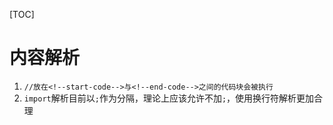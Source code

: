 [TOC]

# 内容解析
1. `//放在<!--start-code-->与<!--end-code-->之间的代码块会被执行`
2. `import`解析目前以`;`作为分隔，理论上应该允许不加`;`，使用换行符解析更加合理
